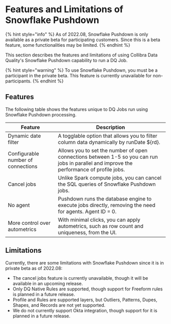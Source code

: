 # Features and Limitations of Snowflake Pushdown

{% hint style="info" %}
As of 2022.08, Snowflake Pushdown is only available as a private beta for participating customers. Since this is a beta feature, some functionalities may be limited.&#x20;
{% endhint %}

This section describes the features and limitations of using Collibra Data Quality's Snowflake Pushdown capability to run a DQ Job.

{% hint style="warning" %}
To use Snowflake Pushdown, you must be a participant in the private beta. This feature is currently unavailable for non-participants.
{% endhint %}

## Features

The following table shows the features unique to DQ Jobs run using Snowflake Pushdown processing.

| Feature                            | Description                                                                                                                               |
| ---------------------------------- | ----------------------------------------------------------------------------------------------------------------------------------------- |
| Dynamic date filter                | A togglable option that allows you to filter column data dynamically by runDate ${rd}.                                                    |
| Configurable number of connections | Allows you to set the number of open connections between 1-5 so you can run jobs in parallel and improve the performance of profile jobs. |
| Cancel jobs                        | Unlike Spark compute jobs, you can cancel the SQL queries of Snowflake Pushdown jobs.                                                     |
| No agent                           | Pushdown runs the database engine to execute jobs directly, removing the need for agents. Agent ID = 0.                                   |
| More control over autometrics      | With minimal clicks, you can apply autometrics, such as row count and uniqueness, from the UI.                                            |

## Limitations

Currently, there are some limitations with Snowflake Pushdown since it is in private beta as of 2022.08:

* The cancel jobs feature is currently unavailable, though it will be available in an upcoming release.
* Only DQ Native Rules are supported, though support for Freeform rules is planned in a future release.
* Profile and Rules are supported layers, but Outliers, Patterns, Dupes, Shapes, and Records are not yet supported.&#x20;
* We do not currently support Okta integration, though support for it is planned in a future release.&#x20;

